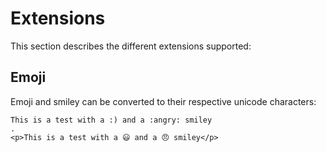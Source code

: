 # Extensions

This section describes the different extensions supported:

## Emoji

Emoji and smiley can be converted to their respective unicode characters:

```````````````````````````````` example
This is a test with a :) and a :angry: smiley
.
<p>This is a test with a 😃 and a 😠 smiley</p>
````````````````````````````````

